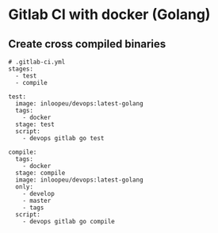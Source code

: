 # Gitlab CI with docker (Golang)

## Create cross compiled binaries

```
# .gitlab-ci.yml
stages:
  - test
  - compile

test:
  image: inloopeu/devops:latest-golang
  tags:
    - docker
  stage: test
  script:
    - devops gitlab go test

compile:
  tags:
    - docker
  stage: compile
  image: inloopeu/devops:latest-golang
  only:
    - develop
    - master
    - tags
  script:
    - devops gitlab go compile
```
